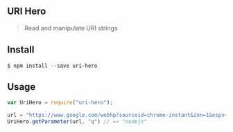 ## URI Hero
> Read and manipulate URI strings

## Install
```
$ npm install --save uri-hero
```

## Usage
```javascript
var UriHero = require("uri-hero");

url = "https://www.google.com/webhp?sourceid=chrome-instant&ion=1&espv=2&es_th=1&ie=UTF-8#q=nodejs"
UriHero.getParameter(url, "q") // => "nodejs"
```
